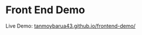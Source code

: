 # Front End Demo
Live Demo: [tanmoybarua43.github.io/frontend-demo/](https://tanmoybarua43.github.io/frontend-demo/)
